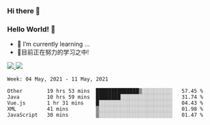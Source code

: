 ### Hi there 👋
### Hello World! 🙌

- 🌱 I’m currently learning ...
- 📖目前正在努力的学习之中!

<a href="https://github.com/anuraghazra/github-readme-stats">
  <img src="https://github-readme-stats.vercel.app/api?username=keyboardWithDream&show_icons=true&repo=github-readme-stats" />
</a>
<a href="https://github.com/anuraghazra/convoychat">
  <img src="https://github-readme-stats.vercel.app/api/top-langs/?username=keyboardWithDream&layout=compact&repo=convoychat" />
</a>



<!--START_SECTION:waka-->
```text
Week: 04 May, 2021 - 11 May, 2021

Other        19 hrs 53 mins  ██████████████▒░░░░░░░░░░   57.45 % 
Java         10 hrs 59 mins  ████████░░░░░░░░░░░░░░░░░   31.74 % 
Vue.js       1 hr 31 mins    █░░░░░░░░░░░░░░░░░░░░░░░░   04.43 % 
XML          41 mins         ▒░░░░░░░░░░░░░░░░░░░░░░░░   01.98 % 
JavaScript   30 mins         ▒░░░░░░░░░░░░░░░░░░░░░░░░   01.47 % 
```
<!--END_SECTION:waka-->
